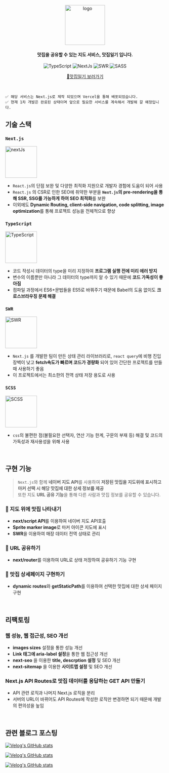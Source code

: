 
<div align="center">
  <br />
  <img width="126" alt="logo" src="https://user-images.githubusercontent.com/67556491/220362834-b25be8a0-a391-4941-b9e9-7f5a48b09fb9.png">
  <br />
  <h4>맛집을 공유할 수 있는 지도 서비스, 맛집일기 입니다.</h4>
  
  ![TypeScript](https://img.shields.io/badge/TypeScript-3178C6?style=flat-square&logo=typescript&logoColor=white)
  ![NextJs](http://img.shields.io/badge/-Next.js-000?style=flat-square&logo=next.js&link=http://zi-gae.github.io/)
  ![SWR](https://img.shields.io/badge/-swr-000?style=flat-square&logo=next.js&link=http://zi-gae.github.io/)
  ![SASS](https://img.shields.io/badge/Sass-CC6699?style=flat-square&logo=sass&logoColor=white)
  
 [📍맛집일기 보러가기](https://sujin-map.vercel.app/)
  
</div>

<br />

```
✅ 해당 서비스는 Next.js로 제작 되었으며 Vercel을 통해 배포되었습니다.
✅ 현재 1차 개발은 완료된 상태이며 앞으로 필요한 서비스를 계속해서 개발해 갈 예정입니다.
```

## 기술 스택
### `Next.js`
<img width="100" alt="nextJs" src="https://user-images.githubusercontent.com/67556491/220366826-2a2fb563-bc9b-4c58-895c-0a958887ed13.png" />

- `React.js`의 단점 보완 및 다양한 최적화 지원으로 개발자 경험에 도움이 되어 사용
- `React.js` 의 CSR로 인한 SEO에 취약한 부분을  **`Next.js`의 pre-rendering을 통해 SSR, SSG를 가능하게 하여 SEO 최적화**를 보완
- 이외에도 **Dynamic Routing, client-side navigation, code splitting, image optimization**를 통해 프로젝트 성능을 전체적으로 향상

### `TypeScript`
<img width="100" alt="TypeScript" src="https://user-images.githubusercontent.com/67556491/220367785-05231ed8-7d19-4ee2-87ae-75ff66a3c71e.png" />

- 코드 작성시 데이터의 type을 미리 지정하여 **프로그램 실행 전에 미리 에러 방지**
- 변수의 이름뿐만 아니라 그 데이터의 type까지 알 수 있기 때문에 **코드 가독성이 좋아짐**
- 컴파일 과정에서 ES6+문법들을 ES5로 바꿔주기 때문에 Babel의 도움 없이도 **크로스브라우징 문제 해결**

### `SWR`
<img width="100" alt="SWR" src="https://user-images.githubusercontent.com/67556491/220367999-d93f48df-1bd9-44cf-bd7c-cb4a561f6b11.png" />

- `Next.js` 를 개발한 팀이 만든 상태 관리 라이브러리로, `react query`에 비행 진입 장벽이 낮고 **fetch속도가 빠르며 코드가 경량화** 되어 있어 간단한 프로젝트를 만들 때 사용하기 좋음
- 이 프로젝트에서는 최소한의 전역 상태 저장 용도로 사용

### `SCSS`
<img width="100" alt="SCSS" src="https://user-images.githubusercontent.com/67556491/220368281-bcb83a8a-3cd0-4692-9ca8-37104f7f22d1.png" />

- `css`의 불편한 점(불필요한 선택자, 연산 기능 한계, 구문의 부재 등) 해결 및 코드의 가독성과 재사용성을 위해 사용

<br />

## 구현 기능

> `Next.js`와 함께 **네이버 지도 API**를 사용하여 **저장된 맛집을 지도위에 표시하고 마커 선택 시 해당 맛집에 대한 상세 정보를 제공**
<br /> 또한 지도 **URL 공유 기능**을 통해 다른 사람과 맛집 정보를 공유할 수 있습니다.

### 📍 지도 위에 맛집 나타내기

- **next/script API**를 이용하여 네이버 지도 API호출
- **Sprite marker image**로 마커 아이콘 지도에 표시
- **SWR**을 이용하여 매장 데이터 전역 상태로 관리

### 📲 URL 공유하기

- **next/router**를 이용하여 URL로 상태 저장하여 공유하기 기능 구현

### 🔎 맛집 상세페이지 구현하기

- **dynamic routes**와 **getStaticPath**를 이용하여 선택한 맛집에 대한 상세 페이지 구현

<br />

## 리팩토링
### 웹 성능, 웹 접근성, SEO 개선

- **images sizes** 설정을 통한 성능 개선
- **Link 태그에 aria-label 설정**을 통한 웹 접근성 개선
- **next-seo** 을 이용한 **title, descrption 설정** 및 SEO 개선
- **next-sitemap** 을 이용한 **사이트맵 설정** 및 SEO 개선

### Next.js API Routes로 맛집 데이터를 응답하는 GET API 만들기

- API 관련 로직과 나머지 Next.js 로직을 분리
- 서버의 URL이 바뀌어도 API Routes에 작성한 로직만 변경하면 되기 때문에 개발의 편의성을 높임

<br />

## 관련 블로그 포스팅
[![Velog's GitHub stats](https://velog-readme-stats.vercel.app/api?name=ahn-sujin&slug=Next.js-Data-Fetching&color=dark)](https://velog.io/@ahn-sujin/Next.js-Data-Fetching)

[![Velog's GitHub stats](https://velog-readme-stats.vercel.app/api?name=ahn-sujin&slug=Next.js-초간단-Next.js에서-sitemap-만들기&color=dark)](https://velog.io/@ahn-sujin/Next.js-%EC%B4%88%EA%B0%84%EB%8B%A8-Next.js%EC%97%90%EC%84%9C-sitemap-%EB%A7%8C%EB%93%A4%EA%B8%B0)

[![Velog's GitHub stats](https://velog-readme-stats.vercel.app/api?name=ahn-sujin&slug=TypeScript-왜-타입스크립트를-써야할까&color=dark)](https://velog.io/@ahn-sujin/TypeScript-%EC%99%9C-%ED%83%80%EC%9E%85%EC%8A%A4%ED%81%AC%EB%A6%BD%ED%8A%B8%EB%A5%BC-%EC%8D%A8%EC%95%BC%ED%95%A0%EA%B9%8C)


